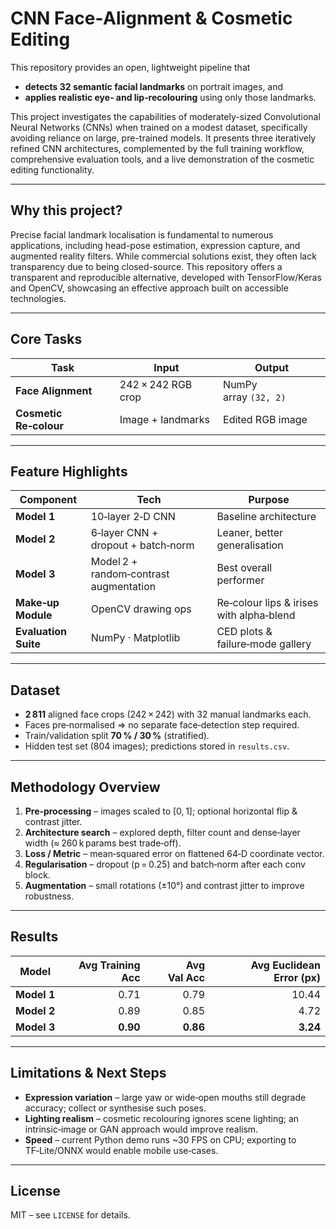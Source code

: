 # CNN Face‑Alignment & Cosmetic Editing

This repository provides an open, lightweight pipeline that
* **detects 32 semantic facial landmarks** on portrait images, and
* **applies realistic eye‑ and lip‑recolouring** using only those landmarks.

This project investigates the capabilities of moderately-sized Convolutional Neural Networks (CNNs) when trained on a modest dataset, specifically avoiding reliance on large, pre-trained models. It presents three iteratively refined CNN architectures, complemented by the full training workflow, comprehensive evaluation tools, and a live demonstration of the cosmetic editing functionality.

---
## Why this project?
Precise facial landmark localisation is fundamental to numerous applications, including head-pose estimation, expression capture, and augmented reality filters. While commercial solutions exist, they often lack transparency due to being closed-source. This repository offers a transparent and reproducible alternative, developed with TensorFlow/Keras and OpenCV, showcasing an effective approach built on accessible technologies.

---
## Core Tasks
| Task | Input | Output |
|------|-------|--------|
| **Face Alignment** | 242 × 242 RGB crop | NumPy array `(32, 2)` |
| **Cosmetic Re‑colour** | Image + landmarks | Edited RGB image |

---
## Feature Highlights
| Component | Tech | Purpose |
|-----------|------|---------|
| **Model 1** | 10‑layer 2‑D CNN | Baseline architecture |
| **Model 2** | 6‑layer CNN + dropout + batch‑norm | Leaner, better generalisation |
| **Model 3** | Model 2 + random‑contrast augmentation | Best overall performer |
| **Make‑up Module** | OpenCV drawing ops | Re‑colour lips & irises with alpha‑blend |
| **Evaluation Suite** | NumPy · Matplotlib | CED plots & failure‑mode gallery |

---
## Dataset
* **2 811** aligned face crops (242 × 242) with 32 manual landmarks each.
* Faces pre‑normalised ⇒ no separate face‑detection step required.
* Train/validation split **70 % / 30 %** (stratified).
* Hidden test set (804 images); predictions stored in `results.csv`.

---
## Methodology Overview
1. **Pre‑processing** – images scaled to [0, 1]; optional horizontal flip & contrast jitter.
2. **Architecture search** – explored depth, filter count and dense‑layer width (≈ 260 k params best trade‑off).
3. **Loss / Metric** – mean‑squared error on flattened 64‑D coordinate vector.
4. **Regularisation** – dropout (p = 0.25) and batch‑norm after each conv block.
5. **Augmentation** – small rotations (±10°) and contrast jitter to improve robustness.

---
## Results
| Model | Avg Training Acc | Avg Val Acc | Avg Euclidean Error (px) |
|-------|----------------:|-----------:|-------------------------:|
| **Model 1** | 0.71 | 0.79 | 10.44 |
| **Model 2** | 0.89 | 0.85 | 4.72 |
| **Model 3** | **0.90** | **0.86** | **3.24** |

---
## Limitations & Next Steps
* **Expression variation** – large yaw or wide‑open mouths still degrade accuracy; collect or synthesise such poses.
* **Lighting realism** – cosmetic recolouring ignores scene lighting; an intrinsic‑image or GAN approach would improve realism.
* **Speed** – current Python demo runs ~30 FPS on CPU; exporting to TF‑Lite/ONNX would enable mobile use‑cases.

---
## License
MIT – see `LICENSE` for details.

